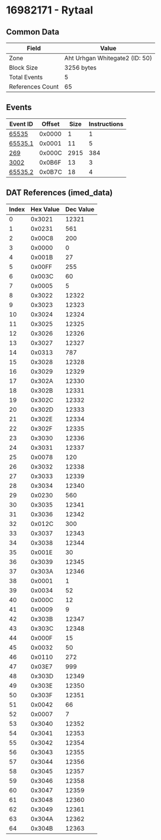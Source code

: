 # 16982171 - Rytaal

## Common Data

| Field            | Value                          |
|------------------|--------------------------------|
| Zone             | Aht Urhgan Whitegate2 (ID: 50) |
| Block Size       | 3256 bytes                     |
| Total Events     | 5                              |
| References Count | 65                             |

## Events

| Event ID                | Offset   |   Size |   Instructions |
|-------------------------|----------|--------|----------------|
| [65535](./65535.md)     | 0x0000   |      1 |              1 |
| [65535.1](./65535.1.md) | 0x0001   |     11 |              5 |
| [269](./269.md)         | 0x000C   |   2915 |            384 |
| [3002](./3002.md)       | 0x0B6F   |     13 |              3 |
| [65535.2](./65535.2.md) | 0x0B7C   |     18 |              4 |

## DAT References (imed_data)

|   Index | Hex Value   |   Dec Value |
|---------|-------------|-------------|
|       0 | 0x3021      |       12321 |
|       1 | 0x0231      |         561 |
|       2 | 0x00C8      |         200 |
|       3 | 0x0000      |           0 |
|       4 | 0x001B      |          27 |
|       5 | 0x00FF      |         255 |
|       6 | 0x003C      |          60 |
|       7 | 0x0005      |           5 |
|       8 | 0x3022      |       12322 |
|       9 | 0x3023      |       12323 |
|      10 | 0x3024      |       12324 |
|      11 | 0x3025      |       12325 |
|      12 | 0x3026      |       12326 |
|      13 | 0x3027      |       12327 |
|      14 | 0x0313      |         787 |
|      15 | 0x3028      |       12328 |
|      16 | 0x3029      |       12329 |
|      17 | 0x302A      |       12330 |
|      18 | 0x302B      |       12331 |
|      19 | 0x302C      |       12332 |
|      20 | 0x302D      |       12333 |
|      21 | 0x302E      |       12334 |
|      22 | 0x302F      |       12335 |
|      23 | 0x3030      |       12336 |
|      24 | 0x3031      |       12337 |
|      25 | 0x0078      |         120 |
|      26 | 0x3032      |       12338 |
|      27 | 0x3033      |       12339 |
|      28 | 0x3034      |       12340 |
|      29 | 0x0230      |         560 |
|      30 | 0x3035      |       12341 |
|      31 | 0x3036      |       12342 |
|      32 | 0x012C      |         300 |
|      33 | 0x3037      |       12343 |
|      34 | 0x3038      |       12344 |
|      35 | 0x001E      |          30 |
|      36 | 0x3039      |       12345 |
|      37 | 0x303A      |       12346 |
|      38 | 0x0001      |           1 |
|      39 | 0x0034      |          52 |
|      40 | 0x000C      |          12 |
|      41 | 0x0009      |           9 |
|      42 | 0x303B      |       12347 |
|      43 | 0x303C      |       12348 |
|      44 | 0x000F      |          15 |
|      45 | 0x0032      |          50 |
|      46 | 0x0110      |         272 |
|      47 | 0x03E7      |         999 |
|      48 | 0x303D      |       12349 |
|      49 | 0x303E      |       12350 |
|      50 | 0x303F      |       12351 |
|      51 | 0x0042      |          66 |
|      52 | 0x0007      |           7 |
|      53 | 0x3040      |       12352 |
|      54 | 0x3041      |       12353 |
|      55 | 0x3042      |       12354 |
|      56 | 0x3043      |       12355 |
|      57 | 0x3044      |       12356 |
|      58 | 0x3045      |       12357 |
|      59 | 0x3046      |       12358 |
|      60 | 0x3047      |       12359 |
|      61 | 0x3048      |       12360 |
|      62 | 0x3049      |       12361 |
|      63 | 0x304A      |       12362 |
|      64 | 0x304B      |       12363 |
